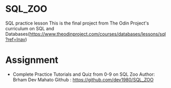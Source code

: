 # SQL_ZOO
SQL practice lesson
This is the final project from The Odin Project's curriculum on SQL and Databases(https://www.theodinproject.com/courses/databases/lessons/sql?ref=lnav)

# Assignment
- Complete Practice Tutorials and Quiz from 0-9 on SQL Zoo
Author: Brham Dev Mahato
Github : https://github.com/dev1980/SQL_ZOO
